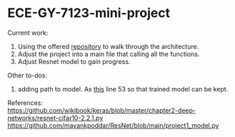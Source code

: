 # ECE-GY-7123-mini-project
Current work:  
1. Using the offered [repository](https://github.com/kuangliu/pytorch-cifar/blob/master/main.py) to walk through the architecture.   
2. Adjust the project into a main file that calling all the functions.   
3. Adjust Resnet model to gain progress.

Other to-dos:  
1. adding path to model. As [this](https://github.com/mayankpoddar/ResNet/blob/main/project1_model.py) line 53 so that trained model can be kept.


References:     
https://github.com/wikibook/keras/blob/master/chapter2-deep-networks/resnet-cifar10-2.2.1.py   
https://github.com/mayankpoddar/ResNet/blob/main/project1_model.py    
